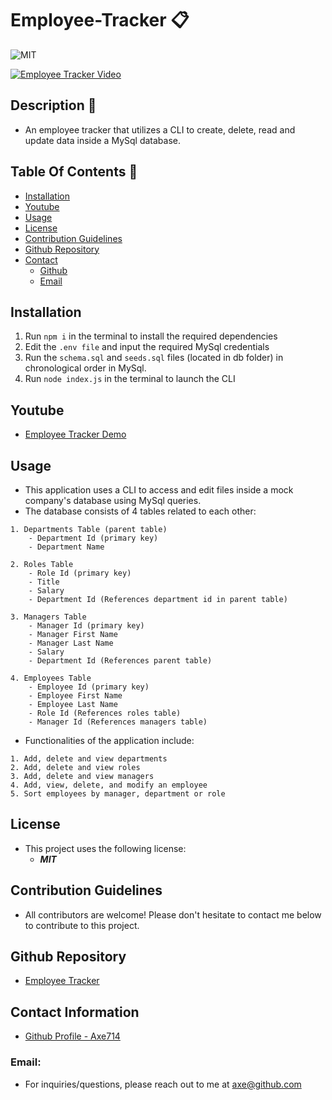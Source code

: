 # Employee-Tracker 📋

![MIT](https://img.shields.io/badge/License-MIT-blue.svg)

[![Employee Tracker Video](https://img.youtube.com/vi/yaZs5ZJZTcQ/0.jpg)](https://www.youtube.com/watch?v=yaZs5ZJZTcQ)

## Description 📍
- An employee tracker that utilizes a CLI to create, delete, read and update data inside a MySql database.

## Table Of Contents 📜
* [Installation](#installation)
* [Youtube](#youtube)
* [Usage](#usage)
* [License](#license)
* [Contribution Guidelines](#contribution-guidelines)
* [Github Repository](#github-repository)
* [Contact](#contact-information)
    * [Github](#github)
    * [Email](#email)

## Installation 
 1. Run ``` npm i ``` in the terminal to install the required dependencies
 2. Edit the ```.env file``` and input the required MySql credentials
 3. Run the ```schema.sql``` and ```seeds.sql``` files (located in db folder) in chronological order in MySql.
 4. Run ```node index.js``` in the terminal to launch the CLI

## Youtube 
- [Employee Tracker Demo](https://www.youtube.com/watch?v=yaZs5ZJZTcQ)

## Usage 
- This application uses a CLI to access and edit files inside a mock company's database using MySql queries. 
- The database consists of 4 tables related to each other:
```
1. Departments Table (parent table)
    - Department Id (primary key)
    - Department Name

2. Roles Table
    - Role Id (primary key)
    - Title
    - Salary
    - Department Id (References department id in parent table)

3. Managers Table
    - Manager Id (primary key)
    - Manager First Name
    - Manager Last Name
    - Salary
    - Department Id (References parent table)

4. Employees Table
    - Employee Id (primary key)
    - Employee First Name
    - Employee Last Name
    - Role Id (References roles table)
    - Manager Id (References managers table)
```

- Functionalities of the application include: 
```
1. Add, delete and view departments
2. Add, delete and view roles
3. Add, delete and view managers
4. Add, view, delete, and modify an employee
5. Sort employees by manager, department or role
```

## License 
- This project uses the following license:<br>
     - ***MIT***

## Contribution Guidelines 
- All contributors are welcome! Please don't hesitate to contact me below to contribute to this project.

## Github Repository 
- [Employee Tracker](https://github.com/axe714/Employee-Tracker)

## Contact Information 
- [Github Profile - Axe714](www.github.com/axe714)

### Email:
- For inquiries/questions, please reach out to me at axe@github.com
